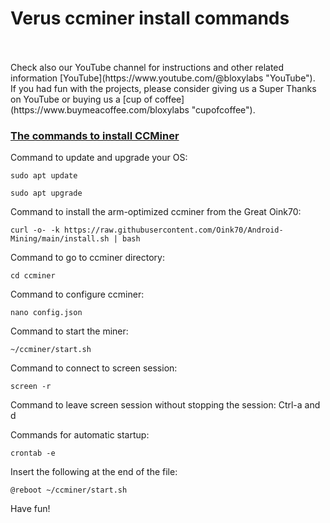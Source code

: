 # Verus ccminer install commands
<br>
<br>
Check also our YouTube channel for instructions and other related information [YouTube](https://www.youtube.com/@bloxylabs "YouTube").
<br>
If you had fun with the projects, please consider giving us a Super Thanks on YouTube or buying us a [cup of coffee](https://www.buymeacoffee.com/bloxylabs "cupofcoffee").

<h3><u>The commands to install CCMiner</u></h3>

Command to update and upgrade your OS:

```
sudo apt update
```

```
sudo apt upgrade
```

Command to install the arm-optimized ccminer from the Great Oink70:

```
curl -o- -k https://raw.githubusercontent.com/Oink70/Android-Mining/main/install.sh | bash
```

Command to go to ccminer directory:

```
cd ccminer
```

Command to configure ccminer:

```
nano config.json 
```

Command to start the miner:

```
~/ccminer/start.sh
```

Command to connect to screen session:

```
screen -r
```

Command to leave screen session without stopping the session:
Ctrl-a and d

Commands for automatic startup:

```
crontab -e
```

Insert the following at the end of the file:

```
@reboot ~/ccminer/start.sh
```

Have fun!
